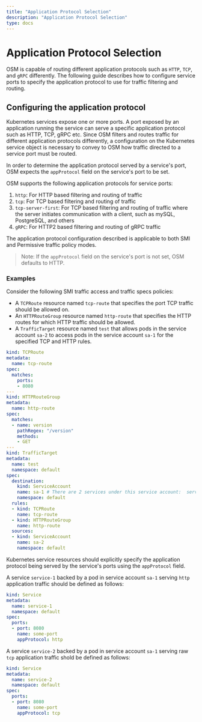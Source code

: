 ```yaml
---
title: "Application Protocol Selection"
description: "Application Protocol Selection"
type: docs
---
```


# Application Protocol Selection

OSM is capable of routing different application protocols such as `HTTP`, `TCP`, and `gRPC` differently. The following guide describes how to configure service ports to specify the application protocol to use for traffic filtering and routing.

## Configuring the application protocol

Kubernetes services expose one or more ports. A port exposed by an application running the service can serve a specific application protocol such as HTTP, TCP, gRPC etc. Since OSM filters and routes traffic for different application protocols differently, a configuration on the Kubernetes service object is necessary to convey to OSM how traffic directed to a service port must be routed.

In order to determine the application protocol served by a service's port, OSM expects the `appProtocol` field on the service's port to be set.

OSM supports the following application protocols for service ports:
1. `http`: For HTTP based filtering and routing of traffic
1. `tcp`: For TCP based filtering and routing of traffic
1. `tcp-server-first`: For TCP based filtering and routing of traffic where the server initiates communication with a client, such as mySQL, PostgreSQL, and others
1. `gRPC`: For HTTP2 based filtering and routing of gRPC traffic

The application protocol configuration described is applicable to both SMI and Permissive traffic policy modes.

> Note: If the `appProtocol` field on the service's port is not set, OSM defaults to HTTP.

### Examples

Consider the following SMI traffic access and traffic specs policies:
- A `TCPRoute` resource named `tcp-route` that specifies the port TCP traffic should be allowed on.
- An `HTTPRouteGroup` resource named `http-route` that specifies the HTTP routes for which HTTP traffic should be allowed.
- A `TrafficTarget` resource named `test` that allows pods in the service account `sa-2` to access pods in the service account `sa-1` for the specified TCP and HTTP rules.

```yaml
kind: TCPRoute
metadata:
  name: tcp-route
spec:
  matches:
    ports:
    - 8080
---
kind: HTTPRouteGroup
metadata:
  name: http-route
spec:
  matches:
  - name: version
    pathRegex: "/version"
    methods:
    - GET
---
kind: TrafficTarget
metadata:
  name: test
  namespace: default
spec:
  destination:
    kind: ServiceAccount
    name: sa-1 # There are 2 services under this service account:  service-1 and service-2
    namespace: default
  rules:
  - kind: TCPRoute
    name: tcp-route
  - kind: HTTPRouteGroup
    name: http-route
  sources:
  - kind: ServiceAccount
    name: sa-2
    namespace: default
```

Kubernetes service resources should explicitly specify the application protocol being served by the service's ports using the `appProtocol` field.

A service `service-1` backed by a pod in service account `sa-1` serving `http` application traffic should be defined as follows:

```yaml
kind: Service
metadata:
  name: service-1
  namespace: default
spec:
  ports:
  - port: 8080
    name: some-port
    appProtocol: http
```

A service `service-2` backed by a pod in service account `sa-1` serving raw `tcp` application traffic shold be defined as follows:

```yaml
kind: Service
metadata:
  name: service-2
  namespace: default
spec:
  ports:
  - port: 8080
    name: some-port
    appProtocol: tcp
```
